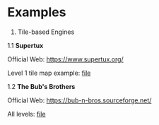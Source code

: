 # Examples

1. Tile-based Engines

1.1 **Supertux**

Official Web: https://www.supertux.org/

Level 1 tile map example: [file](TBE/supertux_level1.stl)

1.2 **The Bub's Brothers**

Official Web: https://bub-n-bros.sourceforge.net/

All levels: [file](TBE/bubnbros_CompactLevels.py)
